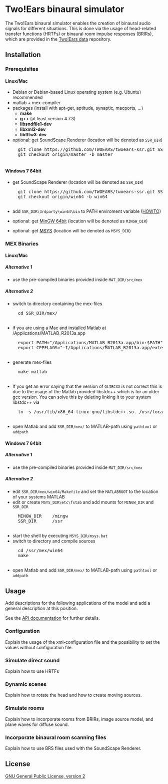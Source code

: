 Two!Ears binaural simulator
===========================

The Two!Ears binaural simulator enables the creation of binaural audio signals
for different situations. This is done via the usage of head-related transfer
functions (HRTFs) or binaural room impulse responses (BRIRs), which are provided
in the [Two!Ears data] repository.

## Installation

### Prerequisites

#### Linux/Mac

* Debian or Debian-based Linux operating system (e.g. Ubuntu) recommended
* matlab + mex-compiler
* packages (install with apt-get, aptitude, synaptic, macports, ...)
  	* **make**
  	* **g++** (at least version 4.7.3)
  	* **libsndfile1-dev**
	* **libxml2-dev**
	* **libfftw3-dev**
* optional: get SoundScape Renderer (location will be denoted as `SSR_DIR`)
	<pre>
	git clone https://github.com/TWOEARS/twoears-ssr.git SSR_DIR
	git checkout origin/master -b master
	</pre>

#### Windows 7 64bit

* get SoundScape Renderer (location will be denoted as `SSR_DIR`)
	<pre>
	git clone https://github.com/TWOEARS/twoears-ssr.git SSR_DIR
	git checkout origin/win64 -b win64
	</pre>
* add `SSR_DIR\3rdparty\win64\bin` to PATH enviroment variable ([HOWTO](http://www.computerhope.com/issues/ch000549.htm))

* optional: get [MinGW 64bit](http://sourceforge.net/projects/mingw-w64/files/Toolchains%20targetting%20Win64/Personal%20Builds/mingw-builds/4.8.2/threads-win32/seh/x86_64-4.8.2-release-win32-seh-rt_v3-rev4.7z/download) (location will be denoted as `MINGW_DIR`)
* optional: get [MSYS](http://sourceforge.net/projects/mingw-w64/files/External%20binary%20packages%20%28Win64%20hosted%29/MSYS%20%2832-bit%29/MSYS-20111123.zip/download) (location will be denoted as `MSYS_DIR`)

### MEX Binaries

#### Linux/Mac

##### Alternative 1
* use the pre-compiled binaries provided inside `MAT_DIR/src/mex`
##### Alternative 2
* switch to directory containing the mex-files
	<pre>
	cd SSR_DIR/mex/
	</pre>
* if you are using a Mac and installed Matlab at /Applications/MATLAB_R2013a.app
	<pre>
	export PATH="/Applications/MATLAB_R2013a.app/bin:$PATH"
	export CPPFLAGS="-I/Applications/MATLAB_R2013a.app/extern/include"
	</pre>
* generate mex-files
	<pre>
	make matlab
	</pre>
* If you get an error saying that the version of `GLIBCXX` is not correct this is due to the usage of the Matlab provided libstdc++ which is for an older gcc version. You can solve this by deleting linking it to your system libstdc++ via
	<pre>
	ln -s /usr/lib/x86_64-linux-gnu/libstdc++.so.<LIBSTDC-VERSION> /usr/local/MATLAB/MATLAB-VERSION/bin/glnxa64/libstdc++.so.6
	</pre>
* open Matlab and add `SSR_DIR/mex/` to MATLAB-path using `pathtool` or `addpath`

#### Windows 7 64bit

##### Alternative 1
* use the pre-compiled binaries provided inside `MAT_DIR/src/mex`
##### Alternative 2
* edit `SSR_DIR/mex/win64/Makefile` and set the `MATLABROOT` to the location of your systems MATLAB
* edit or create `MSYS_DIR\etc\fstab` and add mounts for `MINGW_DIR` and `SSR_DIR`
	<pre>
	MINGW_DIR    /mingw
	SSR_DIR      /ssr
	</pre>
* start the shell by executing `MSYS_DIR/msys.bat`
* switch to directory and compile sources
	<pre>
	cd /ssr/mex/win64
	make
	</pre>
* open Matlab and add `SSR_DIR/mex/` to MATLAB-path using `pathtool` or `addpath`

## Usage

Add descriptions for the following applications of the model and add a general
description at this position.

See the [API documentation] for further details.

### Configuration

Explain the usage of the xml-configuration file and the possibility to set the
values without configuration file.

### Simulate direct sound

Explain how to use HRTFs


### Dynamic scenes

Explain how to rotate the head and how to create moving sources.


### Simulate rooms

Explain how to incorporate rooms from BRIRs, image source model, and plane waves
for diffuse sound.


### Incorporate binaural room scanning files

Explain how to use BRS files used with the SoundScape Renderer.


## License

[GNU General Public License, version 2]


[API documentation]:https://twoears.github.io/binaural-simulator-doc
[Two!Ears data]:https://gitlab.tubit.tu-berlin.de/twoears/data/tree/master
[GNU General Public License, version 2]:http://www.gnu.org/licenses/gpl-2.0.html
